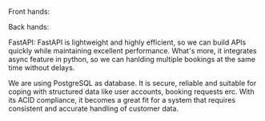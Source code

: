 Front hands:

Back hands:

FastAPI: FastAPI is lightweight and highly efficient, so we can build APIs quickly while maintaining excellent performance. What's more, it integrates async feature in python, so we can hanlding multiple bookings at the same time without delays.

We are using PostgreSQL as database. It is secure, reliable and suitable for coping with structured data like user accounts, booking requests erc.
With its ACID compliance, it becomes a great fit for a system that requires consistent and accurate handling of customer data.

